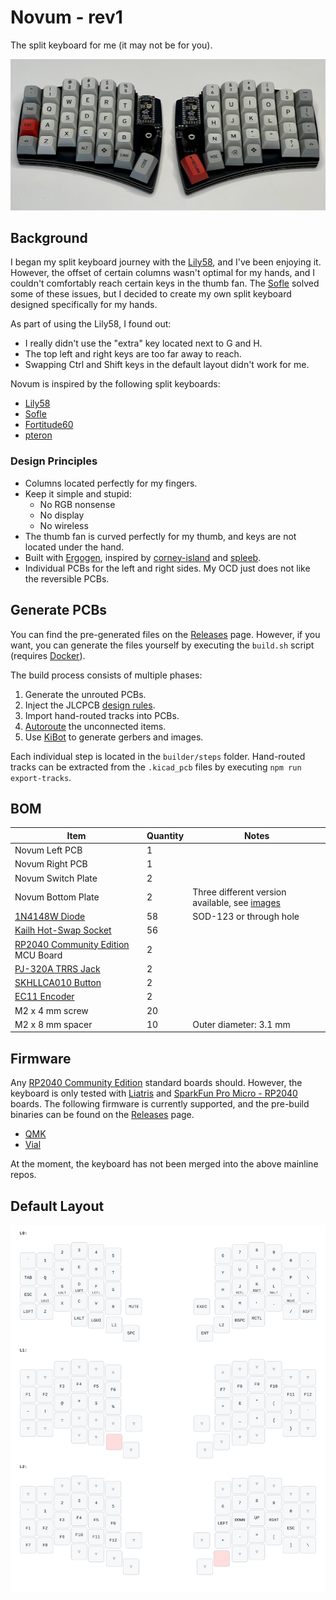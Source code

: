# Novum - rev1

The split keyboard for me (it may not be for you).

![Novum keyboard](/docs/images/novum.jpg)

## Background

I began my split keyboard journey with the [Lily58](https://github.com/kata0510/Lily58),
and I've been enjoying it. However, the offset of certain columns wasn't optimal
for my hands, and I couldn't comfortably reach certain keys in the thumb fan.
The [Sofle](https://josefadamcik.github.io/SofleKeyboard/) solved some of these
issues, but I decided to create my own split keyboard designed specifically for
my hands.

As part of using the Lily58, I found out:

* I really didn't use the "extra" key located next to G and H.
* The top left and right keys are too far away to reach.
* Swapping Ctrl and Shift keys in the default layout didn't work for me.

Novum is inspired by the following split keyboards:

* [Lily58](https://github.com/kata0510/Lily58)
* [Sofle](https://github.com/josefadamcik/SofleKeyboard)
* [Fortitude60](https://github.com/Pekaso/fortitude60)
* [pteron](https://github.com/FSund/pteron-keyboard)

### Design Principles

* Columns located perfectly for my fingers.
* Keep it simple and stupid:
  * No RGB nonsense
  * No display
  * No wireless
* The thumb fan is curved perfectly for my thumb, and keys are not located under
the hand.
* Built with [Ergogen](https://github.com/ergogen/ergogen), inspired by
[corney-island](https://github.com/ceoloide/corney-island/tree/main) and
[spleeb](https://github.com/chrishoage/spleeb/tree/main).
* Individual PCBs for the left and right sides. My OCD just does not like the
reversible PCBs.

## Generate PCBs

You can find the pre-generated files on the [Releases](https://github.com/Henkru/novum/releases)
page. However, if you want, you can generate the files yourself by executing the
`build.sh` script (requires [Docker](https://www.docker.com)).

The build process consists of multiple phases:

1. Generate the unrouted PCBs.
2. Inject the JLCPCB [design rules](https://github.com/labtroll/KiCad-DesignRules).
3. Import hand-routed tracks into PCBs.
4. [Autoroute](https://freerouting.org) the unconnected items.
5. Use [KiBot](https://github.com/INTI-CMNB/KiBot) to generate gerbers and images.

Each individual step is located in the `builder/steps` folder. Hand-routed tracks
can be extracted from the `.kicad_pcb` files by executing `npm run export-tracks`.

## BOM

| Item | Quantity | Notes |
|------|----------|-------|
| Novum Left PCB  | 1 |   |
| Novum Right PCB | 1 |   |
| Novum Switch Plate | 2 |  |
| Novum Bottom Plate | 2 | Three different version available, see [images](https://github.com/Henkru/novum/tree/main/docs/images) |
| [1N4148W Diode](https://www.lcsc.com/product-detail/Switching-Diodes_Jiangsu-Changjing-Electronics-Technology-Co-Ltd-1N4148W_C2099.html) | 58 | SOD-123 or through hole|
| [Kailh Hot-Swap Socket](https://www.lcsc.com/product-detail/Mechanical-Keyboard-Shaft_Kailh-CPG151101S11-16_C5156480.html) | 56 | |
| [RP2040 Community Edition](https://github.com/qmk/qmk_firmware/blob/master/docs/platformdev_rp2040.md) MCU Board | 2 | |
| [PJ-320A TRRS Jack](https://www.lcsc.com/product-detail/Audio-Connectors-Headphones_XKB-Connection-PJ-320A_C2884926.html) | 2 | |
| [SKHLLCA010 Button](https://www.lcsc.com/product-detail/Tactile-Switches_ALPSALPINE-SKHLLCA010_C139766.html) | 2 | |
| [EC11 Encoder](https://www.lcsc.com/product-detail/Rotary-Encoders_ALPSALPINE-EC11E183440C_C370986.html) | 2 | |
| M2 x 4 mm screw | 20 | |
| M2 x 8 mm spacer | 10 | Outer diameter: 3.1 mm |

## Firmware

Any [RP2040 Community Edition](https://github.com/qmk/qmk_firmware/blob/master/docs/platformdev_rp2040.md)
standard boards should. However, the keyboard is only tested with [Liatris](https://splitkb.com/products/liatris)
and [SparkFun Pro Micro - RP2040](https://www.sparkfun.com/products/18288) boards.
The following firmware is currently supported, and the pre-build binaries can
be found on the [Releases](https://github.com/Henkru/novum/releases) page.

* [QMK](https://github.com/qmk/qmk_firmware)
* [Vial](https://github.com/vial-kb/vial-qmk)

At the moment, the keyboard has not been merged into the above mainline repos.

## Default Layout

![The default layout for the keyboard](/docs/layout/rev1_vial.svg)
